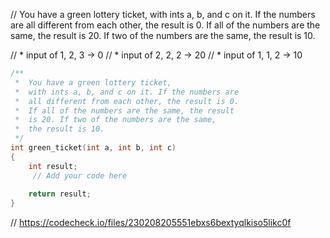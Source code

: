 // You have a green lottery ticket, with ints a, b, and c on it. If the numbers are all different from each other, the result is 0. If all of the numbers are the same, the result is 20. If two of the numbers are the same, the result is 10.

// * input of 1, 2, 3 → 0
// * input of 2, 2, 2 → 20
// * input of 1, 1, 2 → 10

```cpp
/**
 *  You have a green lottery ticket, 
 *  with ints a, b, and c on it. If the numbers are 
 *  all different from each other, the result is 0. 
 *  If all of the numbers are the same, the result 
 *  is 20. If two of the numbers are the same, 
 *  the result is 10. 
 */
int green_ticket(int a, int b, int c)
{
    int result;
     // Add your code here
    
    return result;
}
```

// https://codecheck.io/files/230208205551ebxs6bextyqlkiso5likc0f